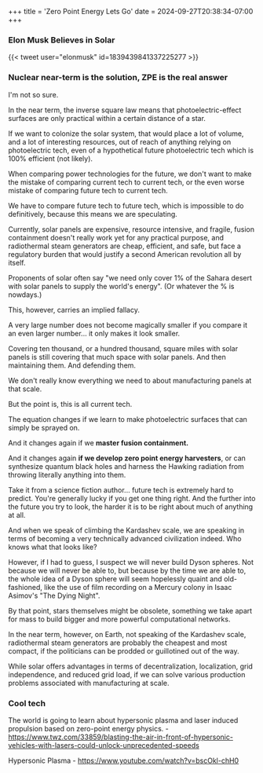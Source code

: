 +++
title = 'Zero Point Energy Lets Go'
date = 2024-09-27T20:38:34-07:00
+++
### Elon Musk Believes in Solar
{{< tweet user="elonmusk" id=1839439841337225277 >}}

### Nuclear near-term is the solution, ZPE is the real answer 
I'm not so sure.

In the near term, the inverse square law means that photoelectric-effect surfaces are only practical within a certain distance of a star.

If we want to colonize the solar system, that would place a lot of volume,  and a lot of interesting resources, out of reach of anything relying on photoelectric tech, even of a hypothetical future photoelectric tech which is 100% efficient (not likely).

When comparing power technologies for the future, we don't want to make the mistake of comparing current tech to current tech, or the even worse mistake of comparing future tech to current tech.

We have to compare future tech to future tech, which is impossible to do definitively, because this means we are speculating.

Currently, solar panels are expensive, resource intensive, and fragile, fusion containment doesn't really work yet for any practical purpose, and radiothermal steam generators are cheap, efficient, and safe, but face a regulatory burden that would justify a second American revolution all by itself. 

Proponents of solar often say "we need only cover 1% of the Sahara desert with solar panels to supply the world's energy".  (Or whatever the % is nowdays.) 

This, however, carries an implied fallacy. 

A very large number does not become magically smaller if you compare it an even larger number... it only makes it look smaller. 

Covering ten thousand, or a hundred thousand, square miles with solar panels is still covering that much space with solar panels. And then maintaining them. And defending them. 

We don't really know everything we need to about manufacturing panels at that scale. 

But the point is, this is all current tech. 

The equation changes if we learn to make photoelectric surfaces that can simply be sprayed on. 

And it changes again if we **master fusion containment.**

And it changes again **if we develop zero point energy harvesters**, or can synthesize quantum black holes and harness the Hawking radiation from throwing literally anything into them. 

Take it from a science fiction author... future tech is extremely hard to predict. You're generally lucky if you get one thing right. And the further into the future you try to look, the harder it is to be right about much of anything at all. 

And when we speak of climbing the Kardashev scale, we are speaking in terms of becoming a very technically advanced civilization indeed. Who knows what that looks like? 

However, if I had to guess, I suspect we will never build Dyson spheres. Not because we will never be able to, but because by the time we are able to, the whole idea of a Dyson sphere will seem hopelessly quaint and old-fashioned, like the use of film recording on a Mercury colony in Isaac Asimov's "The Dying Night". 

By that point, stars themselves might be obsolete, something we take apart for mass to build bigger and more powerful computational networks. 

In the near term, however, on Earth, not speaking of the Kardashev scale, radiothermal steam generators are probably the cheapest and most compact, if the politicians can be prodded or guillotined out of the way.

While solar offers advantages in terms of decentralization, localization, grid independence, and reduced grid load, if we can solve various production problems associated with manufacturing at scale.

### Cool tech
The world is going to learn about hypersonic plasma and laser induced propulsion based on zero-point energy physics. - https://www.twz.com/33859/blasting-the-air-in-front-of-hypersonic-vehicles-with-lasers-could-unlock-unprecedented-speeds

Hypersonic Plasma - https://www.youtube.com/watch?v=bscOkl-chH0
